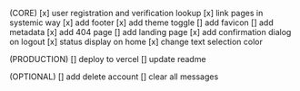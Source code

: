 (CORE)
[x] user registration and verification lookup
[x] link pages in systemic way
[x] add footer
[x] add theme toggle
[] add favicon
[] add metadata
[x] add 404 page
[] add landing page
[x] add confirmation dialog on logout
[x] status display on home
[x] change text selection color

(PRODUCTION)
[] deploy to vercel
[] update readme

(OPTIONAL)
[] add delete account
[] clear all messages
